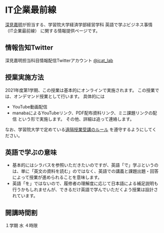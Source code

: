 # IT企業最前線
[深見嘉明](https://github.com/icat-lab/icat_lab)が担当する、学習院大学経済学部経営学科 英語で学ぶビジネス事情（IT企業最前線） に関する情報提供ページです。

## 情報告知Twitter
深見嘉明担当科目情報配信Twitterアカウント [@icat_lab](https://twitter.com/icat_lab)

## 授業実施方法
2021年度第1学期、この授業は基本的にオンラインで実施されます。
この授業では、オンデマンド授業として行います。
具体的には
- YouTube動画配信
- manabaによるYouTubeリンク、PDF配布資料リンク、ミニ課題リンクの配信
という形で実施します。
その他、詳細は追って連絡します。

なお、学習院大学で定めている[遠隔授業受講のルール](https://www.univ.gakushuin.ac.jp/life/studentlife/attention/onlinerules.html) を遵守するようにしてください。

## 英語で学ぶの意味
- 基本的にはシラバスを参照いただきたいのですが、英語「で」学ぶというのは、単に「英文の資料を読む」のではなく、英語での講義と課題出題・回答によって授業が進められることを意味します。
- 英語「を」ではないので、履修者の理解度に応じて日本語による補足説明も行うかもしれませんが、できるだけ英語で学んでいただくよう授業は設計されています。

## 開講時間割
１学期 水 ４時限
